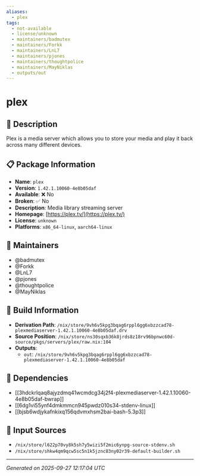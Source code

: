 ```yaml
---
aliases:
  - plex
tags:
  - not-available
  - license/unknown
  - maintainers/badmutex
  - maintainers/Forkk
  - maintainers/LnL7
  - maintainers/pjones
  - maintainers/thoughtpolice
  - maintainers/MayNiklas
  - outputs/out
---
```


# plex

## 📝 Description

Plex is a media server which allows you to store your media and play it
back across many different devices.


## 📋 Package Information

- **Name**: `plex`
- **Version**: `1.42.1.10060-4e8b05daf`
- **Available**: ❌ No
- **Broken**: ✅ No
- **Description**: Media library streaming server
- **Homepage**: [https://plex.tv/](https://plex.tv/)
- **License**: `unknown`
- **Platforms**: `x86_64-linux`, `aarch64-linux`
## 👥 Maintainers

- @badmutex
- @Forkk
- @LnL7
- @pjones
- @thoughtpolice
- @MayNiklas


## 🔧 Build Information

- **Derivation Path**: `/nix/store/9vh6v5kpg3bqag6rppl6gg6xbzzcad78-plexmediaserver-1.42.1.10060-4e8b05daf.drv`
- **Source Position**: `/nix/store/ns30sqxb36k8jrds8z18rv96bpnwc60d-source/pkgs/servers/plex/raw.nix:104`
- **Outputs**:
  - `out`:  `/nix/store/9vh6v5kpg3bqag6rppl6gg6xbzzcad78-plexmediaserver-1.42.1.10060-4e8b05daf`

## 🔗 Dependencies

- [[3hdckrlqaq8ajyzdmq41wcmdcg34j2f4-plexmediaserver-1.42.1.10060-4e8b05daf-bwrap]]
- [[6dg1vi55ynf4dmkmmcn945pwdz010s34-stdenv-linux]]
- [[bjsb6wdjykafnkixq156qdvmxhsm2bai-bash-5.3p3]]

## 📁 Input Sources

- `/nix/store/l622p70vy8k5sh7y5wizi5f2mic6ynpg-source-stdenv.sh`
- `/nix/store/shkw4qm9qcw5sc5n1k5jznc83ny02r39-default-builder.sh`

---
*Generated on 2025-09-27 12:17:04 UTC*
